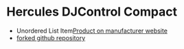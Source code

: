 # Hercules DJControl Compact

  - Unordered List Item[Product on manufacturer
    website](https://www.hercules.com/us/DJ-Music/bdd/p/253/djcontrol-compact/)
  - [forked github repository](https://github.com/mwillerich/mixxx)
